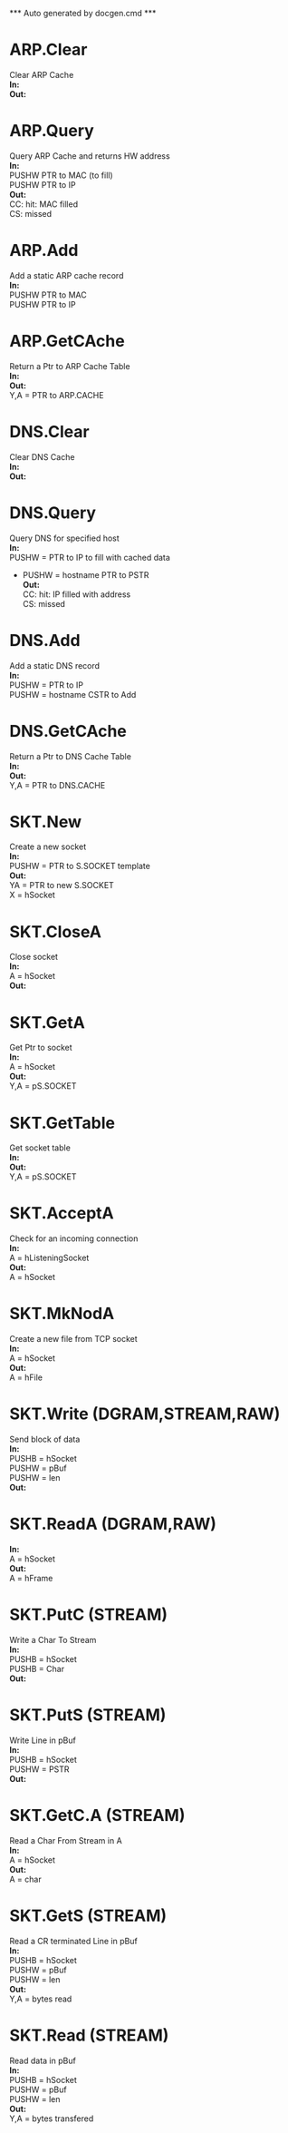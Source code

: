 *** Auto generated by docgen.cmd ***  

# ARP.Clear  
 Clear ARP Cache  
**In:**   
**Out:**   

# ARP.Query  
 Query ARP Cache and returns HW address  
**In:**  
 PUSHW PTR to MAC (to fill)  
 PUSHW PTR to IP  
**Out:**  
 CC: hit: MAC filled  
 CS: missed   

# ARP.Add  
 Add a static ARP cache record  
**In:**  
 PUSHW PTR to MAC  
 PUSHW PTR to IP  

# ARP.GetCAche  
 Return a Ptr to ARP Cache Table  
**In:**  
**Out:**  
  Y,A = PTR to ARP.CACHE  

# DNS.Clear  
 Clear DNS Cache  
**In:**   
**Out:**   

# DNS.Query  
 Query DNS for specified host  
**In:**  
  PUSHW = PTR to IP to fill with cached data  
*	PUSHW = hostname PTR to PSTR   
**Out:**  
  CC: hit: IP filled with address  
  CS: missed   

# DNS.Add  
 Add a static DNS record  
**In:**  
 PUSHW = PTR to IP  
 PUSHW = hostname CSTR to Add  

# DNS.GetCAche  
 Return a Ptr to DNS Cache Table  
**In:**  
**Out:**  
  Y,A = PTR to DNS.CACHE  

# SKT.New  
 Create a new socket  
**In:**   
 PUSHW = PTR to S.SOCKET template  
**Out:**   
 YA = PTR to new S.SOCKET  
 X = hSocket  

# SKT.CloseA  
 Close socket  
**In:**   
 A = hSocket  
**Out:**   

# SKT.GetA  
 Get Ptr to socket  
**In:**   
 A = hSocket  
**Out:**   
 Y,A = pS.SOCKET  

# SKT.GetTable  
 Get socket table  
**In:**   
**Out:**   
 Y,A = pS.SOCKET  

# SKT.AcceptA  
 Check for an incoming connection  
**In:**   
 A = hListeningSocket  
**Out:**   
 A = hSocket  

# SKT.MkNodA  
 Create a new file from TCP socket  
**In:**   
 A = hSocket  
**Out:**   
 A = hFile  

# SKT.Write (DGRAM,STREAM,RAW)  
 Send block of data  
**In:**   
 PUSHB = hSocket  
 PUSHW = pBuf  
 PUSHW = len  
**Out:**   

# SKT.ReadA (DGRAM,RAW)  
**In:**   
 A = hSocket  
**Out:**   
 A = hFrame  

# SKT.PutC (STREAM)  
 Write a Char To Stream  
**In:**   
 PUSHB = hSocket  
 PUSHB = Char  
**Out:**   

# SKT.PutS (STREAM)  
 Write Line in pBuf  
**In:**   
 PUSHB = hSocket  
 PUSHW = PSTR  
**Out:**  

# SKT.GetC.A (STREAM)  
 Read a Char From Stream in A  
**In:**   
 A = hSocket  
**Out:**   
 A = char  

# SKT.GetS (STREAM)  
 Read a CR terminated Line in pBuf  
**In:**   
 PUSHB = hSocket  
 PUSHW = pBuf  
 PUSHW = len  
**Out:**  
 Y,A = bytes read  

# SKT.Read (STREAM)  
 Read data in pBuf  
**In:**   
 PUSHB = hSocket  
 PUSHW = pBuf  
 PUSHW = len  
**Out:**  
 Y,A = bytes transfered  
